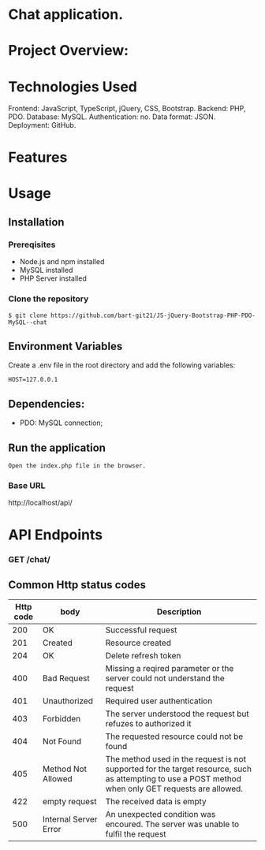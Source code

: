 # Chat application.

# Project Overview:

# Technologies Used
Frontend: JavaScript, TypeScript, jQuery, CSS, Bootstrap.
Backend: PHP, PDO.
Database: MySQL.
Authentication: no.
Data format: JSON.
Deployment: GitHub.

# Features

# Usage

## Installation
### Prereqisites
- Node.js and npm installed
- MySQL installed
- PHP Server installed

### Clone the repository
```
$ git clone https://github.com/bart-git21/JS-jQuery-Bootstrap-PHP-PDO-MySQL--chat
```

## Environment Variables
Create a .env file in the root directory and add the following variables:
```
HOST=127.0.0.1
```

## Dependencies:
- PDO: MySQL connection;

## Run the application
```
Open the index.php file in the browser.
```

### Base URL
http://localhost/api/

# API Endpoints

### GET /chat/

## Common Http status codes
|Http code|body                 |Description                                |
|---------|---------------------|-------------------------------------------|
|200      |OK                   |Successful request                         |
|201      |Created              |Resource created                           |
|204      |OK                   |Delete refresh token                       |
|400      |Bad Request          |Missing a reqired parameter or the server could not understand the request|
|401      |Unauthorized         |Required user authentication               |
|403      |Forbidden            |The server understood the request but refuzes to authorized it|
|404      |Not Found            |The requested resource could not be found  |
|405      |Method Not Allowed   |The method used in the request is not supported for the target resource, such as attempting to use a POST method when only GET requests are allowed.  |
|422      |empty request        |The received data is empty                 |
|500      |Internal Server Error|An unexpected condition was encoured. The server was unable to fulfil the request|
